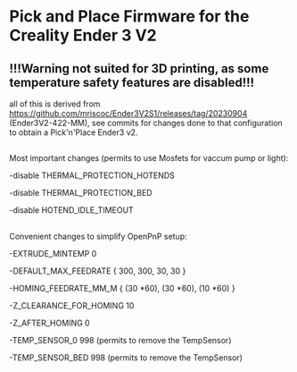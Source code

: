 # Pick and Place Firmware for the Creality Ender 3 V2

## !!!Warning not suited for 3D printing, as some temperature safety features are disabled!!!
all of this is derived from https://github.com/mriscoc/Ender3V2S1/releases/tag/20230904 (Ender3V2-422-MM), see commits for changes done to that configuration to obtain a Pick'n'Place Ender3 v2.
##
Most important changes (permits to use Mosfets for vaccum pump or light):

-disable THERMAL_PROTECTION_HOTENDS 

-disable THERMAL_PROTECTION_BED 

-disable HOTEND_IDLE_TIMEOUT  

##
Convenient changes to simplify OpenPnP setup:

-EXTRUDE_MINTEMP       0

-DEFAULT_MAX_FEEDRATE  { 300, 300, 30, 30 }

-HOMING_FEEDRATE_MM_M  { (30 *60), (30 *60), (10 *60) }  

-Z_CLEARANCE_FOR_HOMING  10

-Z_AFTER_HOMING         0

-TEMP_SENSOR_0 998        (permits to remove the TempSensor)

-TEMP_SENSOR_BED 998      (permits to remove the TempSensor)
